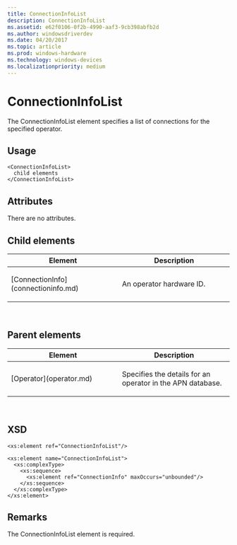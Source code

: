 ```yaml
---
title: ConnectionInfoList
description: ConnectionInfoList
ms.assetid: e62f0106-0f2b-4990-aaf3-9cb398abfb2d
ms.author: windowsdriverdev
ms.date: 04/20/2017
ms.topic: article
ms.prod: windows-hardware
ms.technology: windows-devices
ms.localizationpriority: medium
---
```


# ConnectionInfoList


The ConnectionInfoList element specifies a list of connections for the specified operator.

## <span id="Usage"></span><span id="usage"></span><span id="USAGE"></span>Usage


``` syntax
<ConnectionInfoList>
  child elements
</ConnectionInfoList>
```

## <span id="Attributes"></span><span id="attributes"></span><span id="ATTRIBUTES"></span>Attributes


There are no attributes.

## <span id="Child_elements"></span><span id="child_elements"></span><span id="CHILD_ELEMENTS"></span>Child elements


<table>
<colgroup>
<col width="50%" />
<col width="50%" />
</colgroup>
<thead>
<tr class="header">
<th>Element</th>
<th>Description</th>
</tr>
</thead>
<tbody>
<tr class="odd">
<td><p>[ConnectionInfo](connectioninfo.md)</p></td>
<td><p>An operator hardware ID.</p></td>
</tr>
</tbody>
</table>

 

## <span id="Parent_elements"></span><span id="parent_elements"></span><span id="PARENT_ELEMENTS"></span>Parent elements


<table>
<colgroup>
<col width="50%" />
<col width="50%" />
</colgroup>
<thead>
<tr class="header">
<th>Element</th>
<th>Description</th>
</tr>
</thead>
<tbody>
<tr class="odd">
<td><p>[Operator](operator.md)</p></td>
<td><p>Specifies the details for an operator in the APN database.</p></td>
</tr>
</tbody>
</table>

 

## <span id="XSD"></span><span id="xsd"></span>XSD


``` syntax
<xs:element ref="ConnectionInfoList"/>

<xs:element name="ConnectionInfoList">
  <xs:complexType>
    <xs:sequence>
      <xs:element ref="ConnectionInfo" maxOccurs="unbounded"/>
    </xs:sequence>
  </xs:complexType>
</xs:element>
```

## <span id="Remarks"></span><span id="remarks"></span><span id="REMARKS"></span>Remarks


The ConnectionInfoList element is required.

 

 





